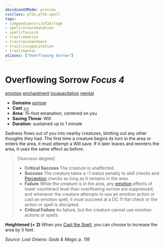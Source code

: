 ```yaml
---
obsidianUIMode: preview
cssclass: pf2e,pf2e-spell
tags:
- compendium/src/pf2e/logm
- spell/area/emanation
- spell/focus/4
- trait/emotion
- trait/enchantment
- trait/incapacitation
- trait/mental
aliases: ["Overflowing Sorrow"]
---
```

# Overflowing Sorrow *Focus 4*   
[emotion](emotion.md "Emotion Effect Trait")  [enchantment](enchantment.md "Enchantment School Trait")  [incapacitation](incapacitation.md "Incapacitation Effect Trait")  [mental](mental.md "Mental Effect Trait")  

- **Domains** [sorrow](Reference/Compendium/Setting/domains.md#Sorrow)
- **Cast** [>>](chapter-9-playing-the-game.md#Actions "Two-Action") 
- **Area**: 15-foot emanation, centered on you
- **Saving Throw**: Will
- **Duration**: sustained up to 1 minute

Sadness flows out of you into nearby creatures, blotting out any other thoughts they had. The first time a creature begins its turn in the area or enters the area, it must attempt a Will save. If it later leaves and reenters the area, it uses the same effect as before.

> [!success-degree] 
> - **Critical Success** The creature is unaffected.
> - **Success** The creature takes a –1 status penalty to skill checks and [Perception](skills.md#Perception) checks as long as it remains in the area.
> - **Failure** While the creature is in the area, any [emotion](emotion.md "Emotion Effect Trait") effects of lower counteract level than overflowing sorrow are suppressed, and whenever the creature attempts to use an emotion action or cast an emotion spell, it must succeed at a DC 11 flat check or the action or spell is disrupted.
> - **Critical Failure** As failure, but the creature cannot use emotion actions or spells.

**Heightened (+ 2)** When you [Cast the Spell](cast-a-spell.md), you can choose to increase the area by 5 feet.

*Source: Lost Omens: Gods & Magic p. 116*